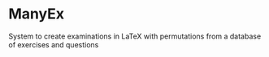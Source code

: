 # ManyEx
System to create examinations in LaTeX with permutations from a database of exercises and questions
